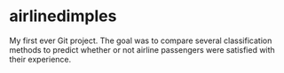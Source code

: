 # airlinedimples
My first ever Git project. The goal was to compare several classification methods to predict whether or not airline passengers were satisfied with their experience.
